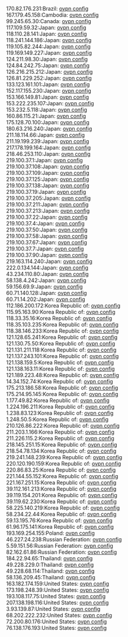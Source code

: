 170.82.176.231:Brazil: [ovpn config](vpn/170_82_176_231.ovpn)  
167.179.45.158:Cambodia: [ovpn config](vpn/167_179_45_158.ovpn)  
99.245.65.30:Canada: [ovpn config](vpn/99_245_65_30.ovpn)  
117.109.59.32:Japan: [ovpn config](vpn/117_109_59_32.ovpn)  
118.110.28.141:Japan: [ovpn config](vpn/118_110_28_141.ovpn)  
118.241.144.186:Japan: [ovpn config](vpn/118_241_144_186.ovpn)  
119.105.82.244:Japan: [ovpn config](vpn/119_105_82_244.ovpn)  
119.169.149.227:Japan: [ovpn config](vpn/119_169_149_227.ovpn)  
124.211.98.30:Japan: [ovpn config](vpn/124_211_98_30.ovpn)  
124.84.242.75:Japan: [ovpn config](vpn/124_84_242_75.ovpn)  
126.216.215.212:Japan: [ovpn config](vpn/126_216_215_212.ovpn)  
126.81.229.252:Japan: [ovpn config](vpn/126_81_229_252.ovpn)  
133.123.161.101:Japan: [ovpn config](vpn/133_123_161_101.ovpn)  
152.117.155.230:Japan: [ovpn config](vpn/152_117_155_230.ovpn)  
153.166.149.81:Japan: [ovpn config](vpn/153_166_149_81.ovpn)  
153.222.235.107:Japan: [ovpn config](vpn/153_222_235_107.ovpn)  
153.232.5.118:Japan: [ovpn config](vpn/153_232_5_118.ovpn)  
160.86.115.21:Japan: [ovpn config](vpn/160_86_115_21.ovpn)  
175.128.70.100:Japan: [ovpn config](vpn/175_128_70_100.ovpn)  
180.63.216.240:Japan: [ovpn config](vpn/180_63_216_240.ovpn)  
211.18.114.66:Japan: [ovpn config](vpn/211_18_114_66.ovpn)  
211.19.199.239:Japan: [ovpn config](vpn/211_19_199_239.ovpn)  
217.178.199.164:Japan: [ovpn config](vpn/217_178_199_164.ovpn)  
218.46.253.110:Japan: [ovpn config](vpn/218_46_253_110.ovpn)  
219.100.37.1:Japan: [ovpn config](vpn/219_100_37_1.ovpn)  
219.100.37.108:Japan: [ovpn config](vpn/219_100_37_108.ovpn)  
219.100.37.109:Japan: [ovpn config](vpn/219_100_37_109.ovpn)  
219.100.37.125:Japan: [ovpn config](vpn/219_100_37_125.ovpn)  
219.100.37.138:Japan: [ovpn config](vpn/219_100_37_138.ovpn)  
219.100.37.19:Japan: [ovpn config](vpn/219_100_37_19.ovpn)  
219.100.37.205:Japan: [ovpn config](vpn/219_100_37_205.ovpn)  
219.100.37.211:Japan: [ovpn config](vpn/219_100_37_211.ovpn)  
219.100.37.213:Japan: [ovpn config](vpn/219_100_37_213.ovpn)  
219.100.37.22:Japan: [ovpn config](vpn/219_100_37_22.ovpn)  
219.100.37.4:Japan: [ovpn config](vpn/219_100_37_4.ovpn)  
219.100.37.50:Japan: [ovpn config](vpn/219_100_37_50.ovpn)  
219.100.37.58:Japan: [ovpn config](vpn/219_100_37_58.ovpn)  
219.100.37.67:Japan: [ovpn config](vpn/219_100_37_67.ovpn)  
219.100.37.7:Japan: [ovpn config](vpn/219_100_37_7.ovpn)  
219.100.37.90:Japan: [ovpn config](vpn/219_100_37_90.ovpn)  
219.163.114.240:Japan: [ovpn config](vpn/219_163_114_240.ovpn)  
222.0.134.144:Japan: [ovpn config](vpn/222_0_134_144.ovpn)  
43.234.110.80:Japan: [ovpn config](vpn/43_234_110_80.ovpn)  
58.138.4.242:Japan: [ovpn config](vpn/58_138_4_242.ovpn)  
59.156.69.9:Japan: [ovpn config](vpn/59_156_69_9.ovpn)  
60.71.140.128:Japan: [ovpn config](vpn/60_71_140_128.ovpn)  
60.71.14.202:Japan: [ovpn config](vpn/60_71_14_202.ovpn)  
112.186.200.172:Korea Republic of: [ovpn config](vpn/112_186_200_172.ovpn)  
115.95.163.90:Korea Republic of: [ovpn config](vpn/115_95_163_90.ovpn)  
118.33.35.16:Korea Republic of: [ovpn config](vpn/118_33_35_16.ovpn)  
118.35.103.235:Korea Republic of: [ovpn config](vpn/118_35_103_235.ovpn)  
118.38.146.233:Korea Republic of: [ovpn config](vpn/118_38_146_233.ovpn)  
121.128.65.241:Korea Republic of: [ovpn config](vpn/121_128_65_241.ovpn)  
121.130.75.50:Korea Republic of: [ovpn config](vpn/121_130_75_50.ovpn)  
121.131.211.118:Korea Republic of: [ovpn config](vpn/121_131_211_118.ovpn)  
121.137.243.101:Korea Republic of: [ovpn config](vpn/121_137_243_101.ovpn)  
121.138.159.5:Korea Republic of: [ovpn config](vpn/121_138_159_5.ovpn)  
121.138.163.11:Korea Republic of: [ovpn config](vpn/121_138_163_11.ovpn)  
121.189.223.48:Korea Republic of: [ovpn config](vpn/121_189_223_48.ovpn)  
14.34.152.74:Korea Republic of: [ovpn config](vpn/14_34_152_74.ovpn)  
175.213.186.58:Korea Republic of: [ovpn config](vpn/175_213_186_58.ovpn)  
175.214.95.145:Korea Republic of: [ovpn config](vpn/175_214_95_145.ovpn)  
1.177.49.82:Korea Republic of: [ovpn config](vpn/1_177_49_82.ovpn)  
1.224.196.211:Korea Republic of: [ovpn config](vpn/1_224_196_211.ovpn)  
1.238.83.123:Korea Republic of: [ovpn config](vpn/1_238_83_123.ovpn)  
1.248.50.5:Korea Republic of: [ovpn config](vpn/1_248_50_5.ovpn)  
210.126.86.222:Korea Republic of: [ovpn config](vpn/210_126_86_222.ovpn)  
211.203.1.166:Korea Republic of: [ovpn config](vpn/211_203_1_166.ovpn)  
211.226.115.2:Korea Republic of: [ovpn config](vpn/211_226_115_2.ovpn)  
218.145.251.15:Korea Republic of: [ovpn config](vpn/218_145_251_15.ovpn)  
218.54.78.134:Korea Republic of: [ovpn config](vpn/218_54_78_134.ovpn)  
219.241.148.239:Korea Republic of: [ovpn config](vpn/219_241_148_239.ovpn)  
220.120.190.159:Korea Republic of: [ovpn config](vpn/220_120_190_159.ovpn)  
220.86.83.25:Korea Republic of: [ovpn config](vpn/220_86_83_25.ovpn)  
221.144.55.152:Korea Republic of: [ovpn config](vpn/221_144_55_152.ovpn)  
221.167.251.15:Korea Republic of: [ovpn config](vpn/221_167_251_15.ovpn)  
39.112.161.213:Korea Republic of: [ovpn config](vpn/39_112_161_213.ovpn)  
39.119.154.201:Korea Republic of: [ovpn config](vpn/39_119_154_201.ovpn)  
39.119.62.230:Korea Republic of: [ovpn config](vpn/39_119_62_230.ovpn)  
58.225.140.219:Korea Republic of: [ovpn config](vpn/58_225_140_219.ovpn)  
58.234.22.44:Korea Republic of: [ovpn config](vpn/58_234_22_44.ovpn)  
59.13.195.76:Korea Republic of: [ovpn config](vpn/59_13_195_76.ovpn)  
61.96.175.141:Korea Republic of: [ovpn config](vpn/61_96_175_141.ovpn)  
193.169.254.155:Poland: [ovpn config](vpn/193_169_254_155.ovpn)  
46.227.24.238:Russian Federation: [ovpn config](vpn/46_227_24_238.ovpn)  
5.59.151.56:Russian Federation: [ovpn config](vpn/5_59_151_56.ovpn)  
82.162.61.86:Russian Federation: [ovpn config](vpn/82_162_61_86.ovpn)  
184.22.94.65:Thailand: [ovpn config](vpn/184_22_94_65.ovpn)  
49.228.229.0:Thailand: [ovpn config](vpn/49_228_229_0.ovpn)  
49.228.68.114:Thailand: [ovpn config](vpn/49_228_68_114.ovpn)  
58.136.209.45:Thailand: [ovpn config](vpn/58_136_209_45.ovpn)  
163.182.174.159:United States: [ovpn config](vpn/163_182_174_159.ovpn)  
173.198.248.39:United States: [ovpn config](vpn/173_198_248_39.ovpn)  
193.108.117.75:United States: [ovpn config](vpn/193_108_117_75.ovpn)  
207.138.198.116:United States: [ovpn config](vpn/207_138_198_116.ovpn)  
3.93.139.87:United States: [ovpn config](vpn/3_93_139_87.ovpn)  
68.202.222.232:United States: [ovpn config](vpn/68_202_222_232.ovpn)  
72.200.80.176:United States: [ovpn config](vpn/72_200_80_176.ovpn)  
76.138.176.193:United States: [ovpn config](vpn/76_138_176_193.ovpn)  
